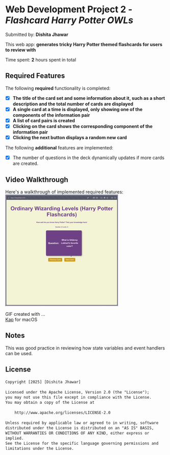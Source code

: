 # Web Development Project 2 - *Flashcard Harry Potter OWLs*

Submitted by: **Dishita Jhawar**

This web app: **generates tricky Harry Potter themed flashcards for users to review with**

Time spent: **2** hours spent in total

## Required Features

The following **required** functionality is completed:

- [X] **The title of the card set and some information about it, such as a short description and the total number of cards are displayed**
- [X] **A single card at a time is displayed, only showing one of the components of the information pair**
- [X] **A list of card pairs is created**
- [X] **Clicking on the card shows the corresponding component of the information pair**
- [X] **Clicking the next button displays a random new card**

The following **additional** features are implemented:

* [X] The number of questions in the deck dynamically updates if more cards are created. 

## Video Walkthrough

Here's a walkthrough of implemented required features:
![Video Walkthrough](./Kapture%202025-03-07%20at%2022.29.18.gif)

GIF created with ...  
[Kap](https://getkap.co/) for macOS

## Notes

This was good practice in reviewing how state variables and event handlers can be used.   

## License

    Copyright [2025] [Dishita Jhawar]

    Licensed under the Apache License, Version 2.0 (the "License");
    you may not use this file except in compliance with the License.
    You may obtain a copy of the License at

        http://www.apache.org/licenses/LICENSE-2.0

    Unless required by applicable law or agreed to in writing, software
    distributed under the License is distributed on an "AS IS" BASIS,
    WITHOUT WARRANTIES OR CONDITIONS OF ANY KIND, either express or implied.
    See the License for the specific language governing permissions and
    limitations under the License.